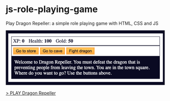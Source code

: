 # js-role-playing-game

Play Dragon Repeller: a simple role playing game with HTML, CSS and JS

![Role playing game screenshot](role-playing-game.png)

[> PLAY Dragon Repeller](https://658a8b12e2582c77e9e19b72--jovial-yeot-fea892.netlify.app/)